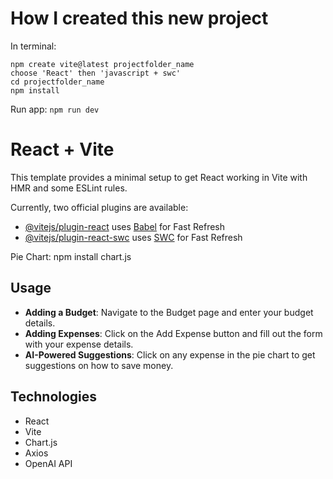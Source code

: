 # How I created this new project
In terminal:
```
npm create vite@latest projectfolder_name
choose 'React' then 'javascript + swc'
cd projectfolder_name
npm install
```
Run app: ```npm run dev``` 

# React + Vite

This template provides a minimal setup to get React working in Vite with HMR and some ESLint rules.

Currently, two official plugins are available:

- [@vitejs/plugin-react](https://github.com/vitejs/vite-plugin-react/blob/main/packages/plugin-react/README.md) uses [Babel](https://babeljs.io/) for Fast Refresh
- [@vitejs/plugin-react-swc](https://github.com/vitejs/vite-plugin-react-swc) uses [SWC](https://swc.rs/) for Fast Refresh

Pie Chart:
npm install chart.js 

## Usage

- **Adding a Budget**: Navigate to the Budget page and enter your budget details.
- **Adding Expenses**: Click on the Add Expense button and fill out the form with your expense details.
- **AI-Powered Suggestions**: Click on any expense in the pie chart to get suggestions on how to save money.

## Technologies

- React
- Vite
- Chart.js
- Axios
- OpenAI API


